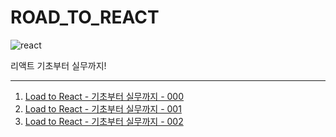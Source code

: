# ROAD_TO_REACT
![react](https://user-images.githubusercontent.com/90291796/184504888-fd8f5175-ff59-4fd8-a4db-561c0b46544a.png)

리액트 기초부터 실무까지!

---

1. [Load to React - 기초부터 실무까지 - 000](https://velog.io/@hahbr88/Load-to-React-%EA%B8%B0%EC%B4%88%EB%B6%80%ED%84%B0-%EC%8B%A4%EB%AC%B4%EA%B9%8C%EC%A7%80-000)
2. [Load to React - 기초부터 실무까지 - 001](https://velog.io/@hahbr88/Load-to-React-%EA%B8%B0%EC%B4%88%EB%B6%80%ED%84%B0-%EC%8B%A4%EB%AC%B4%EA%B9%8C%EC%A7%80-001)
3. [Load to React - 기초부터 실무까지 - 002](https://velog.io/@hahbr88/Load-to-React-%EA%B8%B0%EC%B4%88%EB%B6%80%ED%84%B0-%EC%8B%A4%EB%AC%B4%EA%B9%8C%EC%A7%80-002)
